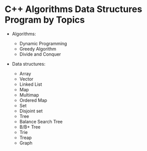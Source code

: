 # C++ Algorithms Data Structures Program by Topics

* Algorithms:
	- Dynamic Programming
	- Greedy Algorithm
	- Divide and Conquer

* Data structures:
	- Array
	- Vector
	- Linked List
	- Map
	- Multimap
	- Ordered Map
	- Set
	- Disjoint set
	- Tree
	- Balance Search Tree
	- B/B+ Tree
	- Trie
	- Treap
	- Graph

